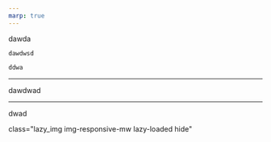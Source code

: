 ```yaml
---
marp: true
---
```

dawda

`dawdwsd`

```cpp
ddwa
```

---
dawdwad

---
dwad

class="lazy_img img-responsive-mw lazy-loaded hide"
